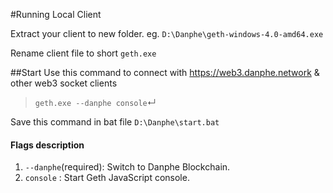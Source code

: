 #Running Local Client

Extract your client to new folder.
eg. `D:\Danphe\geth-windows-4.0-amd64.exe`

Rename client file to short `geth.exe`

##Start 
Use this command to connect with https://web3.danphe.network & other web3 socket clients
>`geth.exe --danphe console`↵

Save this command in bat file `D:\Danphe\start.bat`

#### Flags description
1. `--danphe`(required): Switch to Danphe Blockchain. 
6. `console` : Start Geth JavaScript console.


